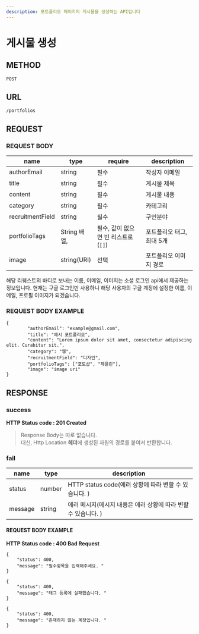 ```yaml
---
description: 포트폴리오 페이지의 게시물을 생성하는 API입니다
---
```


# 게시물 생성

## METHOD

```text
POST
```

## URL

```text
/portfolios
```

## REQUEST

### REQUEST BODY

| name             | type          | require                             | description               |
| ---------------- | ------------- | ----------------------------------- | ------------------------- |
| authorEmail      | string        | 필수                                | 작성자 이메일             |
| title            | string        | 필수                                | 게시물 제목               |
| content          | string        | 필수                                | 게시물 내용               |
| category         | string        | 필수                                | 카테고리                  |
| recruitmentField | string        | 필수                                | 구인분야                  |
| portfolioTags    | String  배열, | 필수, 값이 없으면 빈 리스트로(`[]`) | 포트폴리오 태그, 최대 5개 |
| image            | string(URI)   | 선택                                | 포트폴리오 이미지 경로    |

해당 리퀘스트의 바디로 보내는 이름, 이메일, 이미지는 소셜 로그인 api에서 제공하는 정보입니다. 현재는 구글 로그인만 사용하니 해당 사용자의 구글 계정에 설정한 이름, 이메일, 프로필 이미지가 되겠습니다.

### REQUEST BODY EXAMPLE

```
{
        "authorEmail": "example@gmail.com",
        "title": "예시 포트폴리오",
        "content": "Lorem ipsum dolor sit amet, consectetur adipiscing elit. Curabitur sit.",
        "category": "웹",
        "recruitmentField": "디자인",
        "portfolioTags": ["포토샵", "제플린"],
        "image": "image uri"
}
```

## RESPONSE

### success

**HTTP Status code : 201 Created**

> Response Body는 따로 없습니다.  
> 대신, Http Location **헤더**에 생성된 자원의 경로를 붙여서 반환합니다.  

### fail

| name    | type   | description                                                  |
| ------- | ------ | ------------------------------------------------------------ |
| status  | number | HTTP status code(에러 상황에 따라 변할 수 있습니다. )        |
| message | string | 에러 메시지(메시지 내용은 에러 상황에 따라 변할 수 있습니다. ) |

#### REQUEST BODY EXAMPLE

**HTTP Status code : 400 Bad Request**

```
{
    "status": 400,
    "message": "필수항목을 입력해주세요. "
}
```

```
{
    "status": 400,
    "message": "태그 등록에 실패했습니다. "
}
```

```
{
    "status": 400,
    "message": "존재하지 않는 계정입니다. "
}
```

